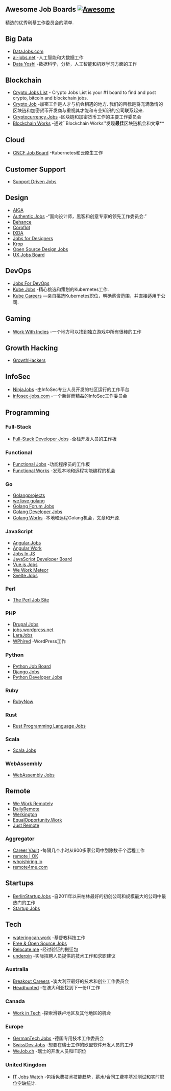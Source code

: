 <div class="github-widget" data-repo="tramcar/awesome-job-boards"></div>

## Awesome Job Boards [![Awesome](https://cdn.rawgit.com/sindresorhus/awesome/d7305f38d29fed78fa85652e3a63e154dd8e8829/media/badge.svg)](https://github.com/sindresorhus/awesome)

精选的优秀利基工作委员会的清单.



## Big Data

* [DataJobs.com](https://datajobs.com/)
* [ai-jobs.net](https://ai-jobs.net/) -人工智能和大数据工作
* [Data Yoshi](https://www.datayoshi.com/) -数据科学，分析，人工智能和机器学习方面的工作

## Blockchain

* [Crypto Jobs List](https://cryptojobslist.com/) - Crypto Jobs List is your #1 board to find and post crypto, bitcoin and blockchain jobs.
* [Crypto Job](https://crypto-job.com/)  -加密工作是人才与机会相遇的地方. 我们的目标是将充满激情的区块链和加密货币开发商与重视其才能和专业知识的公司联系起来.
* [Cryptocurrency Jobs](https://cryptocurrencyjobs.co/) -区块链和加密货币工作的主要工作委员会
* [Blockchain Works](https://blockchain.works-hub.com/) -通过``Blockchain Works&#39;&#39;发现**最佳**区块链机会和文章**

## Cloud

* [CNCF Job Board](https://jobs.cncf.io/) -Kubernetes和云原生工作

## Customer Support

* [Support Driven Jobs](https://jobs.supportdriven.com/)

## Design

* [AIGA](https://designjobs.aiga.org/)
* [Authentic Jobs](https://authenticjobs.com/) -“面向设计师，黑客和创意专家的领先工作委员会.”
* [Behance](https://www.behance.net/joblist)
* [Coroflot](https://www.coroflot.com/design-jobs)
* [IXDA](https://ixda.org/jobs/)
* [Jobs for Designers](https://dribbble.com/jobs)
* [Krop](https://www.krop.com/creative-jobs/)
* [Open Source Design Jobs](https://opensourcedesign.net/jobs/)
* [UX Jobs Board](https://www.uxjobsboard.com)

## DevOps

* [Jobs For DevOps](https://jobsfordevops.com)
* [Kube Jobs](https://kubejobs.io) -精心挑选和策划的Kubernetes工作.
* [Kube Careers](https://kube.careers) —亲自挑选Kubernetes职位，明确薪资范围，并直接适用于公司.

## Gaming

* [Work With Indies](https://www.workwithindies.com) -一个地方可以找到独立游戏中所有很棒的工作

## Growth Hacking

* [GrowthHackers](https://jobs.growthhackers.com/)

## InfoSec

* [NinjaJobs](https://ninjajobs.org/) -由InfoSec专业人员开发的社区运行的工作平台
* [infosec-jobs.com](https://infosec-jobs.com/) -一个新鲜而精益的InfoSec工作委员会

## Programming

### Full-Stack

* [Full-Stack Developer Jobs](https://fullstackjob.com/) -全栈开发人员的工作板

### Functional

* [Functional Jobs](https://www.functionaljobs.com/) -功能程序员的工作板
* [Functional Works](https://functional.works-hub.com/) -发现本地和远程功能编程的机会

### Go

* [Golangprojects](https://www.golangprojects.com/)
* [we love golang](https://www.welovegolang.com/)
* [Golang Forum Jobs](https://forum.golangbridge.org/c/jobs)
* [Golang Developer Jobs](https://golangjob.xyz)
* [Golang Works](https://golang.works-hub.com/) -本地和远程Golang机会，文章和开源.

### JavaScript

* [Angular Jobs](https://angularjobs.com/)
* [Angular Work](https://angular.work/)
* [Jobs In JS](https://jobsinjs.com/)
* [JavaScript Developer Board](https://javascriptjob.xyz/)
* [Vue.js Jobs](https://vuejobs.com/)
* [We Work Meteor](https://www.weworkmeteor.com/)
* [Svelte Jobs](https://sveltejobs.dev/)

### Perl

* [The Perl Job Site](https://jobs.perl.org/)

### PHP

* [Drupal Jobs](https://jobs.drupal.org/)
* [jobs.wordpress.net](https://jobs.wordpress.net/)
* [LaraJobs](https://larajobs.com/)
* [WPhired](https://www.wphired.com/) -WordPress工作

### Python

* [Python Job Board](https://www.python.org/jobs/)
* [Django Jobs](https://djangojobs.net/jobs/)
* [Python Developer Jobs](https://pythonjob.xyz)

### Ruby

* [RubyNow](https://jobs.rubynow.com/)

### Rust

* [Rust Programming Language Jobs](http://rust-jobs.com/)

### Scala
* [Scala Jobs](https://ScalaJobs.dev)

### WebAssembly

* [WebAssembly Jobs](https://webassemblyjobs.com/)

## Remote

* [We Work Remotely](https://weworkremotely.com/)
* [DailyRemote](https://dailyremote.com/)
* [Werkington](https://www.werkington.com/)
* [EqualOpportunity.Work](https://equalopportunity.work/)
* [Just Remote](https://justremote.co/remote-jobs)

### Aggregator

* [Career Vault](https://careervault.io/) -每隔几个小时从900多家公司中刮除数千个远程工作
* [remote | OK](https://remoteok.io/)
* [whoishiring.io](https://whoishiring.io/)
* [remote4me.com](https://remote4me.com/)

## Startups

* [BerlinStartupJobs](https://berlinstartupjobs.com/) -自2011年以来柏林最好的初创公司和规模最大的公司中最热门的工作
* [Startup Jobs](https://startup.jobs/)

## Tech

* [wateringcan.work](https://www.wateringcan.work) -基督教科技工作
* [Free & Open Source Jobs](https://www.fossjobs.net/)
* [Relocate.me](https://relocate.me/) -经过验证的搬迁包
* [underpin](https://www.underpin.company/) -实际招聘人员提供的技术工作和求职建议

### Australia

* [Breakout Careers](https://breakout.careers/jobs/) -澳大利亚最好的技术和创业工作委员会
* [Headhunted](https://www.headhunted.com.au/jobs/) -在澳大利亚找到下一份IT工作

### Canada

* [Work in Tech](https://www1.communitech.ca/jobs) -探索滑铁卢地区及其他地区的机会 

### Europe

* [GermanTech Jobs](https://germantechjobs.de/) -德国专用技术工作委员会
* [SwissDev Jobs](https://swissdevjobs.ch/) -想要在瑞士工作的欧盟软件开发人员的工作
* [WeJob.ch](https://WeJob.ch/?utm_source=github&utm_medium=referral&utm_campaign=tramcar-awesome-job-boards) -瑞士的开发人员和IT职位 

### United Kingdom

* [IT Jobs Watch](https://www.itjobswatch.co.uk/) -包括免费技术技能趋势，薪水/合同工费率基准测试和实时职位空缺统计.
